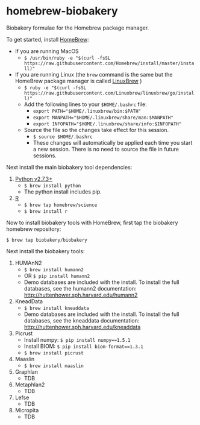 # homebrew-biobakery
Biobakery formulae for the Homebrew package manager.

To get started, install [HomeBrew](http://brew.sh/):

* If you are running MacOS
    * `` $ /usr/bin/ruby -e "$(curl -fsSL https://raw.githubusercontent.com/Homebrew/install/master/install)" ``
* If you are running Linux (the ``brew`` command is the same but the HomeBrew package manager is called [LinuxBrew](http://linuxbrew.sh/) )
    * `` $ ruby -e "$(curl -fsSL https://raw.githubusercontent.com/Linuxbrew/linuxbrew/go/install)" ``
    * Add the following lines to your ``$HOME/.bashrc`` file:
        * `` export PATH="$HOME/.linuxbrew/bin:$PATH" ``  
        * `` export MANPATH="$HOME/.linuxbrew/share/man:$MANPATH" ``
        * `` export INFOPATH="$HOME/.linuxbrew/share/info:$INFOPATH" ``
    * Source the file so the changes take effect for this session. 
        * `` $ source $HOME/.bashrc ``
        * These changes will automatically be applied each time you start a new session. There is no need to source the file in future sessions.

Next install the main biobakery tool dependencies:

1. [Python v2.7.3+](https://www.python.org/)
    * `` $ brew install python ``
    * The python install includes pip.
2. [R](https://www.r-project.org/about.html)
    * `` $ brew tap homebrew/science ``
    * `` $ brew install r ``

Now to install biobakery tools with HomeBrew, first tap the biobakery homebrew repository:

`` $ brew tap biobakery/biobakery ``

Next install the biobakery tools:

1. HUMAnN2
    * `` $ brew install humann2 ``
    * OR `` $ pip install humann2 ``
    * Demo databases are included with the install. To install the full databases, see the humann2 documentation: http://huttenhower.sph.harvard.edu/humann2
2. KneadData
    * `` $ brew install kneaddata ``
    * Demo databases are included with the install. To install the full databases, see the kneaddata documentation: http://huttenhower.sph.harvard.edu/kneaddata
3. Picrust
    * Install numpy: `` $ pip install numpy==1.5.1 ``
    * Install BIOM: `` $ pip install biom-format==1.3.1 ``
    * `` $ brew install picrust ``
4. Maaslin
    * `` $ brew install maaslin ``
5. Graphlan
    * TDB
6. Metaphlan2
    * TDB
7. Lefse
    * TDB
8. Micropita
    * TDB

